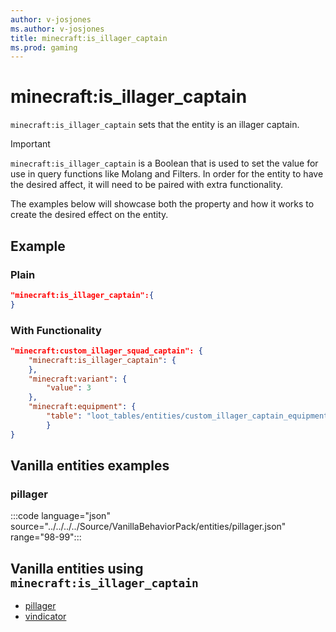 ```yaml
---
author: v-josjones
ms.author: v-josjones
title: minecraft:is_illager_captain
ms.prod: gaming
---
```


# minecraft:is_illager_captain

`minecraft:is_illager_captain` sets that the entity is an illager captain.

> [!IMPORTANT]
> `minecraft:is_illager_captain` is a Boolean that is used to set the value for use in query functions like Molang and Filters. In order for the entity to have the desired affect, it will need to be paired with extra functionality.
>
> The examples below will showcase both the property and how it works to create the desired effect on the entity.

## Example

### Plain

```json
"minecraft:is_illager_captain":{
}
```

### With Functionality

```json
"minecraft:custom_illager_squad_captain": {
    "minecraft:is_illager_captain": {
    },
    "minecraft:variant": {
        "value": 3
    },
    "minecraft:equipment": {
        "table": "loot_tables/entities/custom_illager_captain_equipment.json"
        }
}
```

## Vanilla entities examples

### pillager

:::code language="json" source="../../../../Source/VanillaBehaviorPack/entities/pillager.json" range="98-99":::

## Vanilla entities using `minecraft:is_illager_captain`

- [pillager](../../../../Source/VanillaBehaviorPack_Snippets/entities/pillager.md)
- [vindicator](../../../../Source/VanillaBehaviorPack_Snippets/entities/vindicator.md)
